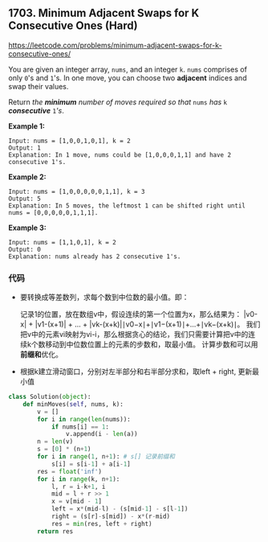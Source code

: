 ## 1703. Minimum Adjacent Swaps for K Consecutive Ones (Hard)

https://leetcode.com/problems/minimum-adjacent-swaps-for-k-consecutive-ones/

You are given an integer array, `nums`, and an integer `k`. `nums` comprises of only `0`'s and `1`'s. In one move, you can choose two **adjacent** indices and swap their values.

Return *the **minimum** number of moves required so that* `nums` *has* `k` ***consecutive*** `1`*'s*.

**Example 1:**

```
Input: nums = [1,0,0,1,0,1], k = 2
Output: 1
Explanation: In 1 move, nums could be [1,0,0,0,1,1] and have 2 consecutive 1's.
```

**Example 2:**

```
Input: nums = [1,0,0,0,0,0,1,1], k = 3
Output: 5
Explanation: In 5 moves, the leftmost 1 can be shifted right until nums = [0,0,0,0,0,1,1,1].
```

**Example 3:**

```
Input: nums = [1,1,0,1], k = 2
Output: 0
Explanation: nums already has 2 consecutive 1's.
```



### 代码

- 要转换成等差数列，求每个数到中位数的最小值。即：

  记录1的位置，放在数组v中，假设连续的第一个位置为x，那么结果为：
  |v0-x| + |v1-(x+1)| + ... + |vk-(x+k)|∣v0−x∣+∣v1−(x+1)∣+...+∣vk−(x+k)∣。
  我们把v中的元素vi映射为vi-i，那么根据贪心的结论，我们只需要计算把v中的连续k个数移动到中位数位置上的元素的步数和，取最小值。
  计算步数和可以用**前缀和**优化。

- 根据k建立滑动窗口，分别对左半部分和右半部分求和，取left + right, 更新最小值

```python
class Solution(object):
    def minMoves(self, nums, k):
        v = []
        for i in range(len(nums)):
            if nums[i] == 1:
                v.append(i - len(a))
        n = len(v)
        s = [0] * (n+1)
        for i in range(1, n+1): # s[] 记录前缀和
            s[i] = s[i-1] + a[i-1]
        res = float('inf')
        for i in range(k, n+1):
            l, r = i-k+1, i
            mid = l + r >> 1
            x = v[mid - 1]
            left = x*(mid-l) - (s[mid-1] - s[l-1])
            right = (s[r]-s[mid]) - x*(r-mid)
            res = min(res, left + right)
        return res
```

